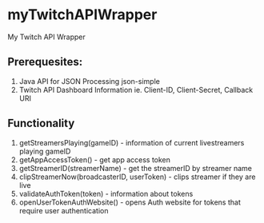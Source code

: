 # myTwitchAPIWrapper
My Twitch API Wrapper 


## Prerequesites:
1. Java API for JSON Processing json-simple
2. Twitch API Dashboard Information
    ie. Client-ID, Client-Secret, Callback URI


## Functionality
1. getStreamersPlaying(gameID) - information of current livestreamers playing gameID
2. getAppAccessToken()         - get app access token
3. getStreamerID(streamerName) - get the streamerID by streamer name
4. clipStreamerNow(broadcasterID, userToken) - clips streamer if they are live
5. validateAuthToken(token)    - information about tokens
6. openUserTokenAuthWebsite()  - opens Auth website for tokens that require user authentication


